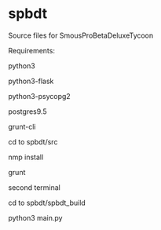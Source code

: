 # spbdt
Source files for SmousProBetaDeluxeTycoon


Requirements:


python3

python3-flask

python3-psycopg2

postgres9.5

grunt-cli

cd to spbdt/src

nmp install

grunt


second terminal

cd to spbdt/spbdt_build

python3 main.py

